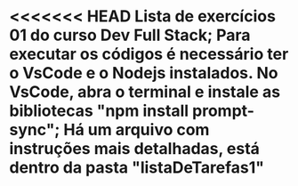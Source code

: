 <<<<<<< HEAD
Lista de exercícios 01 do curso Dev Full Stack;
Para executar os códigos é necessário ter o VsCode e o Nodejs instalados. No VsCode, abra o terminal e instale as bibliotecas "npm install prompt-sync";
Há um arquivo com instruções mais detalhadas, está dentro da pasta "listaDeTarefas1"
=======
